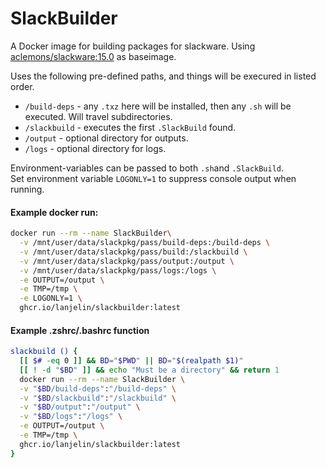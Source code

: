 # SlackBuilder

A Docker image for building packages for slackware.
Using [aclemons/slackware:15.0](https://hub.docker.com/r/aclemons/slackware) as baseimage.

Uses the following pre-defined paths, and things will be execured in listed order.  
- `/build-deps` - any `.txz` here will be installed, then any `.sh` will be executed. Will travel subdirectories.  
- `/slackbuild` - executes the first `.SlackBuild` found.  
- `/output` - optional directory for outputs.  
- `/logs` - optional directory for logs.  

Environment-variables can be passed to both `.sh`and `.SlackBuild`.  
Set environment variable `LOGONLY=1` to suppress console output when running.  

#### Example docker run:
```bash
docker run --rm --name SlackBuilder\
  -v /mnt/user/data/slackpkg/pass/build-deps:/build-deps \
  -v /mnt/user/data/slackpkg/pass/build:/slackbuild \
  -v /mnt/user/data/slackpkg/pass/output:/output \
  -v /mnt/user/data/slackpkg/pass/logs:/logs \
  -e OUTPUT=/output \
  -e TMP=/tmp \
  -e LOGONLY=1 \
  ghcr.io/lanjelin/slackbuilder:latest
```

#### Example .zshrc/.bashrc function
```bash
slackbuild () {
  [[ $# -eq 0 ]] && BD="$PWD" || BD="$(realpath $1)"
  [[ ! -d "$BD" ]] && echo "Must be a directory" && return 1
  docker run --rm --name SlackBuilder \
  -v "$BD/build-deps":"/build-deps" \
  -v "$BD/slackbuild":"/slackbuild" \
  -v "$BD/output":"/output" \
  -v "$BD/logs":"/logs" \
  -e OUTPUT=/output \
  -e TMP=/tmp \
  ghcr.io/lanjelin/slackbuilder:latest
}
```
